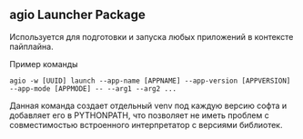 ## agio Launcher Package

Используется для подготовки и запуска любых приложений в контексте пайплайна.

Пример команды

`agio -w [UUID] launch --app-name [APPNAME] --app-version [APPVERSION] --app-mode [APPMODE] -- --arg1 --arg2 ...`

Данная команда создает отдельный venv под каждую версию софта и добавляет его в PYTHONPATH, 
что позволяет не иметь проблем с совместимостью встроенного интерпретатор с версиями библиотек.  

